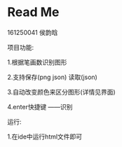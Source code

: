 # Read Me

161250041 侯韵晗

项目功能:

1.根据笔画数识别图形

2.支持保存(png  json) 读取(json)

3.自动改变颜色来区分图形(详情见界面)

4.enter快捷键 ——识别



运行:

1.在ide中运行html文件即可